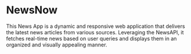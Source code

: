 # NewsNow
This News App is a dynamic and responsive web application that delivers the latest news articles from various sources. Leveraging the NewsAPI, it fetches real-time news based on user queries and displays them in an organized and visually appealing manner.

